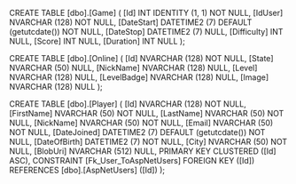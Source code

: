 CREATE TABLE [dbo].[Game] (
    [Id]         INT            IDENTITY (1, 1) NOT NULL,
    [IdUser]     NVARCHAR (128) NOT NULL,
    [DateStart]  DATETIME2 (7)  DEFAULT (getutcdate()) NOT NULL,
    [DateStop]   DATETIME2 (7)  NULL,
    [Difficulty] INT            NULL,
    [Score]      INT            NULL,
    [Duration]   INT            NULL
);

CREATE TABLE [dbo].[Online] (
    [Id]         NVARCHAR (128) NOT NULL,
    [State]      NVARCHAR (50)  NULL,
    [NickName]   NVARCHAR (128) NULL,
    [Level]      NVARCHAR (128) NULL,
    [LevelBadge] NVARCHAR (128) NULL,
    [Image]      NVARCHAR (128) NULL
);

CREATE TABLE [dbo].[Player] (
    [Id]          NVARCHAR (128) NOT NULL,
    [FirstName]   NVARCHAR (50)  NOT NULL,
    [LastName]    NVARCHAR (50)  NOT NULL,
    [NickName]    NVARCHAR (50)  NOT NULL,
    [Email]       NVARCHAR (50)  NOT NULL,
    [DateJoined]  DATETIME2 (7)  DEFAULT (getutcdate()) NOT NULL,
    [DateOfBirth] DATETIME2 (7)  NOT NULL,
    [City]        NVARCHAR (50)  NOT NULL,
    [BlobUri]     NVARCHAR (512) NULL,
    PRIMARY KEY CLUSTERED ([Id] ASC),
    CONSTRAINT [Fk_User_ToAspNetUsers] FOREIGN KEY ([Id]) REFERENCES [dbo].[AspNetUsers] ([Id])
);

